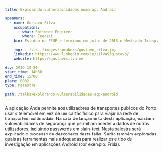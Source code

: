 ```yaml
---
title: Explorando vulnerabilidades numa app Android

speakers:
  - name: Gustavo Silva
    occupations:
      - what: Software Engineer
        where: Feedzai
    bio: Estudou na FEUP e terminou em julho de 2018 o Mestrado Integrado em Engenharia Informática e Computação. Logo após os estudos juntou-se à Feedzai, tendo como principal responsabilidade adaptar as soluções anti-fraude da empresa a cada um dos seus clientes. Adora viajar, tanto de férias como em trabalho, e um dos seus hobbies na área da informática é explorar sistemas à procura de vulnerabilidades de segurança.

    img: ../../../images/speakers/gustavo_silva.jpg
    linkedin: https://www.linkedin.com/in/silva95gustavo/
    website: https://gustavosilva.me

day: 2019-10-30
start_time: 14h30
end_time: 15h00
place: B032
type: Palestra

path: /talks/explorando-vulnerabilidades-app-android
---
```


A aplicação Anda permite aos utilizadores de transportes públicos do Porto usar o telemóvel em vez de um cartão físico para viajar na rede de transportes multimodais. Na data de lançamento desta aplicação, existiam vulnerabilidades de segurança que permitiam aceder a dados de outros utilizadores, incluindo passwords em plain-text.
Nesta palestra será explicado o processo de descoberta desta falha. Serão também exploradas quais as ferramentas mais adequadas para realizar este tipo de investigação em aplicações Android (por exemplo: Frida).
